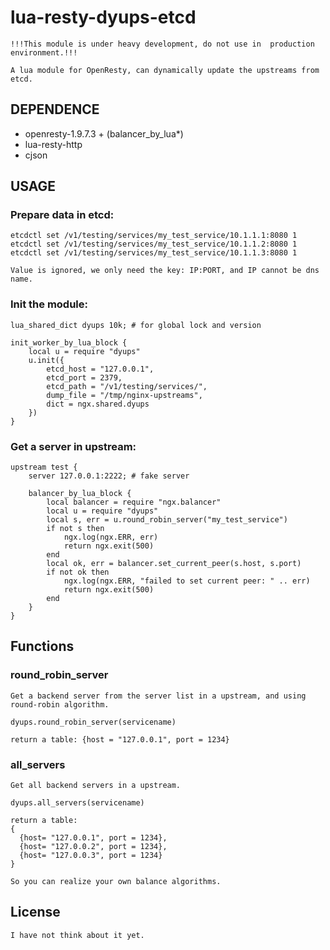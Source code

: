 # lua-resty-dyups-etcd
```
!!!This module is under heavy development, do not use in  production environment.!!!

A lua module for OpenResty, can dynamically update the upstreams from etcd.
```

## DEPENDENCE
- openresty-1.9.7.3 + (balancer_by_lua*)
- lua-resty-http
- cjson

## USAGE

### Prepare data in etcd:
```
etcdctl set /v1/testing/services/my_test_service/10.1.1.1:8080 1
etcdctl set /v1/testing/services/my_test_service/10.1.1.2:8080 1
etcdctl set /v1/testing/services/my_test_service/10.1.1.3:8080 1

Value is ignored, we only need the key: IP:PORT, and IP cannot be dns name.
```

### Init the module:
```
lua_shared_dict dyups 10k; # for global lock and version

init_worker_by_lua_block {
    local u = require "dyups"
    u.init({
        etcd_host = "127.0.0.1",
        etcd_port = 2379,
        etcd_path = "/v1/testing/services/",
        dump_file = "/tmp/nginx-upstreams",
        dict = ngx.shared.dyups
    })
}
```
### Get a server in upstream:
```
upstream test {
    server 127.0.0.1:2222; # fake server

    balancer_by_lua_block {
        local balancer = require "ngx.balancer"
        local u = require "dyups"
        local s, err = u.round_robin_server("my_test_service")
        if not s then
            ngx.log(ngx.ERR, err)
            return ngx.exit(500)
        end
        local ok, err = balancer.set_current_peer(s.host, s.port)
        if not ok then
            ngx.log(ngx.ERR, "failed to set current peer: " .. err)
            return ngx.exit(500)
        end
    }
}
```

## Functions
### round_robin_server
```
Get a backend server from the server list in a upstream, and using round-robin algorithm.

dyups.round_robin_server(servicename)

return a table: {host = "127.0.0.1", port = 1234}
```
### all_servers
```
Get all backend servers in a upstream.

dyups.all_servers(servicename)

return a table:
{
  {host= "127.0.0.1", port = 1234},
  {host= "127.0.0.2", port = 1234},
  {host= "127.0.0.3", port = 1234}
}

So you can realize your own balance algorithms.
```

## License
```
I have not think about it yet.
```
